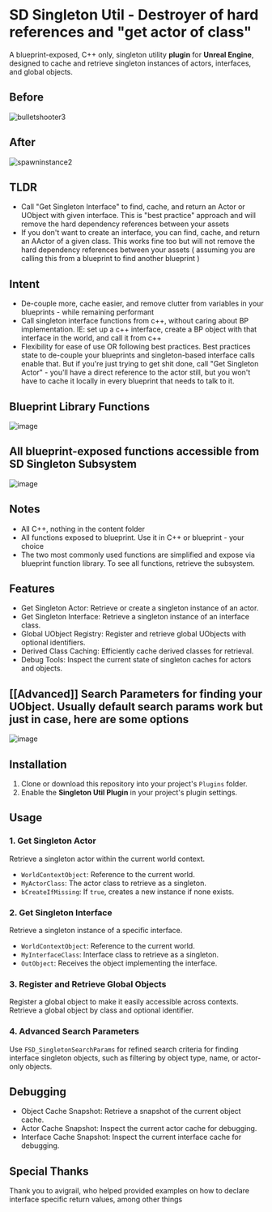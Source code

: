 
# SD Singleton Util - Destroyer of hard references and "get actor of class"

A blueprint-exposed, C++ only, singleton utility **plugin** for **Unreal Engine**, designed to cache and retrieve singleton instances of actors, interfaces, and global objects.

## Before
![bulletshooter3](https://github.com/user-attachments/assets/e85660ab-b897-4e5f-a2bd-af755b57b2a0)

## After
![spawninstance2](https://github.com/user-attachments/assets/8114d828-dbcd-4802-a259-3cff20e36c82)

## TLDR
- Call "Get Singleton Interface" to find, cache, and return an Actor or UObject with given interface. This is "best practice" approach and will remove the hard dependency references between your assets
- If you don't want to create an interface, you can find, cache, and return an AActor of a given class. This works fine too but will not remove the hard dependency references between your assets ( assuming you are calling this from a blueprint to find another blueprint )

## Intent
- De-couple more, cache easier, and remove clutter from variables in your blueprints - while remaining performant
- Call singleton interface functions from c++, without caring about BP implementation. IE: set up a c++ interface, create a BP object with that interface in the world, and call it from c++
- Flexibility for ease of use OR following best practices. Best practices state to de-couple your blueprints and singleton-based interface calls enable that. But if you're just trying to get shit done, call "Get Singleton Actor" - you'll have a direct reference to the actor still, but you won't have to cache it locally in every blueprint that needs to talk to it.


## Blueprint Library Functions
![image](https://github.com/user-attachments/assets/1b9582c5-505c-4f20-83c3-c313a5453481)

## All blueprint-exposed functions accessible from SD Singleton Subsystem
![image](https://github.com/user-attachments/assets/557a52e3-4963-468c-9149-55a947d9e179)

## Notes

- All C++, nothing in the content folder
- All functions exposed to blueprint. Use it in C++ or blueprint - your choice
- The two most commonly used functions are simplified and expose via blueprint function library. To see all functions, retrieve the subsystem.

## Features

- Get Singleton Actor: Retrieve or create a singleton instance of an actor.
- Get Singleton Interface: Retrieve a singleton instance of an interface class.
- Global UObject Registry: Register and retrieve global UObjects with optional identifiers.
- Derived Class Caching: Efficiently cache derived classes for retrieval.
- Debug Tools: Inspect the current state of singleton caches for actors and objects.


## [[Advanced]] Search Parameters for finding your UObject. Usually default search params work but just in case, here are some options
![image](https://github.com/user-attachments/assets/0671dcee-33a3-4466-90e8-998e2fdeb594)

## Installation

1. Clone or download this repository into your project's `Plugins` folder.
2. Enable the **Singleton Util Plugin** in your project's plugin settings.

## Usage

### 1. Get Singleton Actor
Retrieve a singleton actor within the current world context.
- `WorldContextObject`: Reference to the current world.
- `MyActorClass`: The actor class to retrieve as a singleton.
- `bCreateIfMissing`: If `true`, creates a new instance if none exists.

### 2. Get Singleton Interface
Retrieve a singleton instance of a specific interface.
- `WorldContextObject`: Reference to the current world.
- `MyInterfaceClass`: Interface class to retrieve as a singleton.
- `OutObject`: Receives the object implementing the interface.

### 3. Register and Retrieve Global Objects
Register a global object to make it easily accessible across contexts.
Retrieve a global object by class and optional identifier.

### 4. Advanced Search Parameters
Use `FSD_SingletonSearchParams` for refined search criteria for finding interface singleton objects, such as filtering by object type, name, or actor-only objects.

## Debugging

- Object Cache Snapshot: Retrieve a snapshot of the current object cache.
- Actor Cache Snapshot: Inspect the current actor cache for debugging.
- Interface Cache Snapshot: Inspect the current interface cache for debugging.

## Special Thanks

Thank you to avigrail, who helped provided examples on how to declare interface specific return values, among other things
